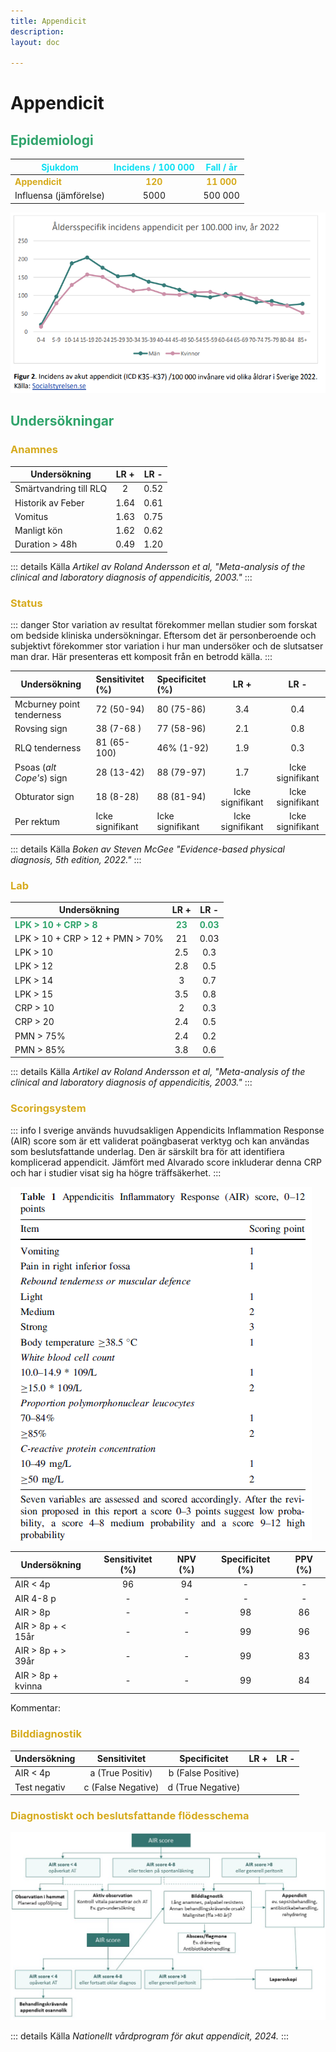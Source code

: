 ```yaml
---
title: Appendicit
description: 
layout: doc

---
```



<style>
gr { color: #30a46c }
re { color: #C70039 }
ye { color: #D6AB1E }
bl { color: #0CDFF2 }
</style>


# Appendicit 

## <gr> Epidemiologi </gr>

| <bl> Sjukdom  </bl>          | <bl> Incidens / 100 000 </bl>   |    <bl> Fall / år </bl>     |
| -------------                 | :-----------:                   |     :---------------:       |
| <ye> **Appendicit** </ye>     | <ye> **120** </ye>              |   <ye>  **11 000**   </ye>  |
| Influensa (jämförelse)        | 5000                            |     500 000                 |

![graf-appendicit](graf-appendicit.png)

## <gr> Undersökningar </gr>

### <ye> Anamnes </ye>

|  Undersökning             | LR +                       | LR -                          |
| -------------             | :--------------------:     |    :--------------------:     |
| Smärtvandring till RLQ    |  2                         |    0.52                           |
| Historik av Feber         |    1.64                    |    0.61                           |
| Vomitus                   |    1.63                    |    0.75                           |
| Manligt kön               |    1.62                    |    0.62                           |
| Duration > 48h            |    0.49                    |    1.20                           |


::: details Källa 
_Artikel av Roland Andersson et al, "Meta-analysis of the clinical and laboratory diagnosis of appendicitis, 2003."_
:::

### <ye> Status </ye>

::: danger Stor variation av resultat förekommer mellan studier som forskat om bedside kliniska undersökningar. Eftersom det är personberoende och subjektivt förekommer stor variation i hur man undersöker och de slutsatser man drar. Här presenteras ett komposit från en betrodd källa.
:::

|  Undersökning              | Sensitivitet (%)          | Specificitet (%)          | LR +                         | LR -                          |
| -------------              | :-----------              | :--------------------     | :--------------------:       |    :--------------------:     |
| Mcburney point tenderness  | 72 (50-94)                | 80 (75-86)                |    3.4                       |        0.4                    |
| Rovsing sign               | 38 (7-68 )                | 77 (58-96)                |    2.1                       |        0.8                    | 
| RLQ tenderness             | 81 (65-100)               | 46% (1-92)                |    1.9                       |        0.3                    |
| Psoas (_alt Cope's_) sign  | 28 (13-42)                | 88 (79-97)                |    1.7                       |       Icke signifikant        |
| Obturator sign             | 18 (8-28)                 | 88 (81-94)                |       Icke signifikant       |      Icke signifikant         |
| Per rektum                 | Icke signifikant          | Icke signifikant          |       Icke signifikant       |      Icke signifikant         |

::: details Källa 
_Boken av Steven McGee "Evidence-based physical diagnosis, 5th edition, 2022."_
::: 

### <ye> Lab </ye>

|  Undersökning                      | LR +                       | LR -                              |
| -------------                      | :--------------------:     |    :--------------------:         |
|<gr> __LPK > 10 + CRP > 8__  </gr>      |  <gr>  __23__ </gr>            |  <gr>  __0.03__   </gr>               |
| LPK > 10 + CRP > 12 + PMN > 70%    |    21                      |    0.03                           |
| LPK > 10                           |  2.5                       |    0.3                            |
| LPK > 12                           |  2.8                       |    0.5                            |
| LPK > 14                           |  3                         |    0.7                            |
| LPK > 15                           |  3.5                       |    0.8                            |
| CRP > 10                           |    2                       |    0.3                            |
| CRP > 20                           |    2.4                     |    0.5                            |
| PMN > 75%                          |    2.4                     |    0.2                            |
| PMN > 85%                          |    3.8                     |    0.6                            |

::: details Källa 
_Artikel av Roland Andersson et al, "Meta-analysis of the clinical and laboratory diagnosis of appendicitis, 2003."_
:::

### <ye> Scoringsystem </ye>

::: info I sverige används huvudsakligen Appendicits Inflammation Response (AIR) score som är ett validerat poängbaserat verktyg och kan användas som beslutsfattande underlag. Den är särskilt bra för att identifiera komplicerad appendicit. Jämfört med Alvarado score inkluderar denna CRP och har i studier visat sig ha högre träffsäkerhet.
:::

![tabell-air](tabell-air.png)

|  Undersökning      | Sensitivitet (%)          | NPV (%)                       | Specificitet (%)                 | PPV (%)                   |
| -------------      | :-----------:             | :--------------------:    | :--------------------:         |    :--------------------:       |
| AIR < 4p           | 96                        | 94                        |      -                         |       -                         |
| AIR 4-8 p          | -                         | -                         |     -                          |        -                        |
| AIR > 8p           | -                         | -                         |     98                         |        86                       |
| AIR > 8p + < 15år  | -                         | -                         |     99                         |        96                       |
| AIR > 8p + > 39år  | -                         | -                         |     99                         |        83                       |
| AIR > 8p + kvinna  | -                         | -                         |     99                         |        84                       |

Kommentar: 

### <ye> Bilddiagnostik </ye>

|  Undersökning         | Sensitivitet              | Specificitet               | LR +  | LR - |
| -------------         | :-----------:             | :--------------------:    | :--------------------:     |    :--------------------:     |
| AIR < 4p              | a (True Positiv)          | b (False Positive)        |                             |                             |
| Test negativ          | c (False Negative)        | d (True Negative)         |                              |                               |

### <ye> Diagnostiskt och beslutsfattande flödesschema </ye>

![algortim-app](algoritm-app.png)

::: details Källa 
_Nationellt vårdprogram för akut appendicit, 2024._
:::